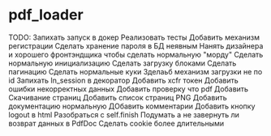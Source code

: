 # pdf_loader

TODO:
Запихать запуск в докер
Реализовать тесты
Добавить механизм регистрации
Сделать хранение пароля в БД неявным
Нанять дизайнера и хорошего фронтэндщика чтобы сделать нормальную "морду"
Сделать нормальную инициализацию
Сделать загрузку блоками
Сделать пагинацию
Сделать нормальные куки
Зделаьб механизм загрузки не по id
Запихать In_session в декоратор
Добавить xcfr токен
Добавить ошибки некорректных данных
Добавить проверку что pdf
Добавить Скачивание страниц
Добавить список страниц PNG
Добавить документацию нормальную
ДОбавить комментарии
Добавить кнопку logout в html
Разобраться с self.finish
Подумать а не завернуть ли возврат данных в PdfDoc
Сделать cookie более длительными

